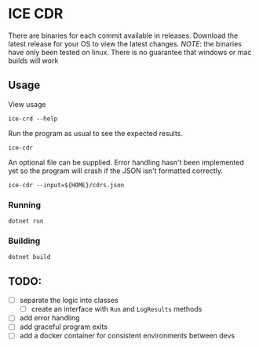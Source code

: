 # ICE CDR

There are binaries for each commit available in releases. Download the latest release for your OS to view the latest changes. *NOTE*: the binaries have only been tested on linux. There is no guarantee that windows or mac builds will work

## Usage

View usage
```
ice-crd --help
```

Run the program as usual to see the expected results.
```
ice-cdr
```

An optional file can be supplied. Error handling hasn't been implemented yet so the program will crash if the JSON isn't formatted correctly.
```
ice-cdr --input=${HOME}/cdrs.json
```


### Running

```
dotnet run
```

### Building

```
dotnet build
```

## TODO:
- [ ] separate the logic into classes
    - [ ] create an interface with `Run` and `LogResults` methods
- [ ] add error handling
- [ ] add graceful program exits
- [ ] add a docker container for consistent environments between devs
